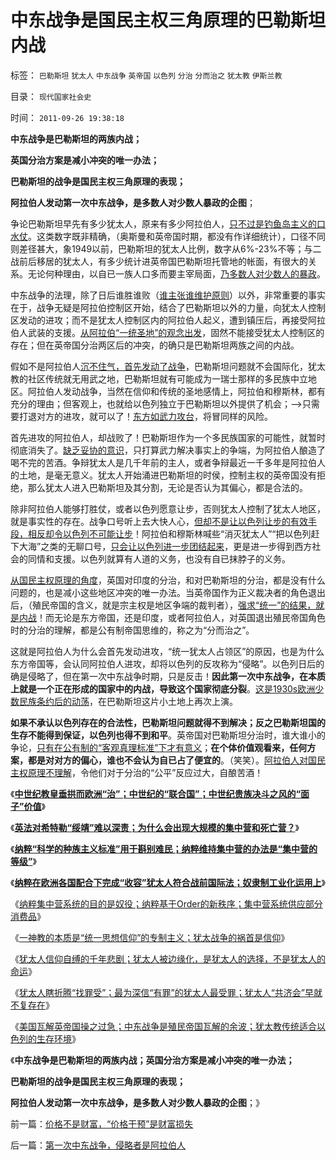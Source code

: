 # 中东战争是国民主权三角原理的巴勒斯坦内战

标签： `巴勒斯坦` `犹太人` `中东战争` `英帝国` `以色列` `分治` `分而治之` `犹太教` `伊斯兰教` 

目录： `现代国家社会史`

时间： `2011-09-26 19:38:18`

**中东战争是巴勒斯坦的两族内战；**

**英国分治方案是减小冲突的唯一办法；**

**巴勒斯坦的战争是国民主权三角原理的表现；**

**阿拉伯人发动第一次中东战争，是多数人对少数人暴政的企图**；

争论巴勒斯坦早先有多少犹太人，原来有多少阿拉伯人，[只不过是钓鱼岛主义的口水仗](http://darthvad123.wordpress.com/2011/04/05/%E9%92%93%E9%B1%BC%E5%B2%9B%E4%B8%BB%E4%B9%89/)。这类数字既非精确，（奥斯曼和英帝国时期，都没有作详细统计），口径不同则差径甚大，象1949以前，巴勒斯坦的犹太人比例，数字从6%-23%不等；与二战前后移居的犹太人，有多少统计进英帝国巴勒斯坦托管地的帐面，有很大的关系。无论何种理由，以自已一族人口多而要主宰局面，[乃多数人对少数人的暴政](http://hi.baidu.com/darthchn/blog/item/58b04e0295a3e1e208fa93f8.html)。

中东战争的法理，除了日后谁胜谁败（[谁主张谁维护原则](../../../2010/5/12/法治什么条件下是合理的？是低成本的？.md)）以外，非常重要的事实在于，战争无疑是阿拉伯控制区开始，结合了巴勒斯坦以外的力量，向犹太人控制区发动的进攻；而不是犹太人控制区内的阿拉伯人起义，遭到镇压后，再接受阿拉伯人武装的支援。[从阿拉伯“一统圣地”的观念出发](../../../2011/4/5/二战后亚非拉“民主乱局”的三角原理.md)，固然不能接受犹太人控制区的存在；但在英帝国分治两区后的冲突，的确只是巴勒斯坦两族之间的内战。

假如不是阿拉伯人[沉不住气，首先发动了战争](../../../2009/12/6/兵凶战危，国宜慎战.md)，巴勒斯坦问题就不会国际化，犹太教的社区传统就无用武之地，巴勒斯坦就有可能成为一瑞士那样的多民族中立地区。阿拉伯人发动战争，当然在信仰和传统的圣地感情上，阿拉伯和穆斯林，都有充分的理由；但客观上，也就给以色列独立于巴勒斯坦以外提供了机会；——>只需要打退对方的进攻，就可以了！[东方如武力攻台](../../../2009/10/1/武力攻台之弊.md)，将冒同样的风险。

首先进攻的阿拉伯人，却战败了！巴勒斯坦作为一个多民族国家的可能性，就暂时彻底消失了。[缺乏妥协的意识](../../../2009/9/10/君权奴性文化下被错解的暴力和妥协.md)，只打算武力解决事实上的争端，为阿拉伯人酿造了喝不完的苦酒。争辩犹太人是几千年前的主人，或者争辩最近一千多年是阿拉伯人的土地，是毫无意义。犹太人开始涌进巴勒斯坦的时侯，控制主权的英帝国没有拒绝，那么犹太人进入巴勒斯坦及其分割，无论是否认为其偏心，都是合法的。

除非阿拉伯人能够打胜仗，或者以色列愿意让步，否则犹太人控制了犹太人地区，就是事实性的存在。战争口号听上去大快人心，[但却不是让以色列让步的有效手段，相反却令以色列不可能让步](../../../2009/9/3/谁主张谁维护，妥协是实力平衡的结果.md)！阿拉伯和穆斯林喊些“消灭犹太人”“把以色列赶下大海”之类的无聊口号，[只会让以色列进一步团结起来](../../../2009/5/8/妖魔化敌视与铁板一块.md)，更是进一步得到西方社会的同情和支援。以色列就算有人道的义务，也没有自已抹脖子的义务。

[从国民主权原理的角度](../../../2011/4/16/国民主权原理限制内战的干预原则.md)，英国对印度的分治，和对巴勒斯坦的分治，都是没有什么问题的，也是减小这些地区冲突的唯一办法。当英帝国作为正义裁决者的角色退出后，（殖民帝国的含义，就是宗主权是地区争端的裁判者），[强求“统一”的结果，就是内战](http://hi.baidu.com/darthchn/blog/item/bd2452f945865518d8f9fd27.html)！而无论是东方帝国，还是印度，或者阿拉伯人，对英国退出殖民帝国角色时的分治的理解，都是公有制帝国思维的，称之为“分而治之”。

这就是阿拉伯人为什么会首先发动进攻，“统一犹太人占领区”的原因，也是为什么东方帝国等，会认同阿拉伯人进攻，却将以色列的反攻称为“侵略”。以色列日后的确是侵略了，但在第一次中东战争时期，只是反击！**因此第一次中东战争，在本质上就是一个正在形成的国家中的内战，导致这个国家彻底分裂**。[这是1930s欧洲少数民族条约后的动荡](../../../2011/9/2/妖魔化希特勒掩盖了什么？法国的殖民主义与英国有何不同？.md)，在巴勒斯坦这片小土地上再次上演。

**如果不承认以色列存在的合法性，巴勒斯坦问题就得不到解决；反之巴勒斯坦国的生存不能得到保证，以色列也得不到和平**。英帝国对巴勒斯坦分治时，谁大谁小的争论，[只有在公有制的“客观真理标准”下才有意义](http://darthvad.blog.sohu.com/112211203.html)；**在个体价值观看来，任何方案，都是对对方的偏心，谁也不会认为自已占了便宜的**。（笑笑）。[阿拉伯人对国民主权原理不理解](../../../2011/4/3/国民主权原理下没有“独立”诉求.md)，令他们对于分治的“公平”反应过大，自酿苦酒！

《[**中世纪教皇垂拱而欧洲“治”；中世纪的“联合国”；中世纪贵族决斗之风的“面子”价值**](../../../2011/9/4/中世纪的联合国,教皇垂拱而欧洲“治”.md)》

《[**英法对希特勒“绥靖”难以深责；为什么会出现大规模的集中营和死亡营？**](../../../2011/9/4/英法“绥靖”希特勒难以深责；为什么会出现集中营和死亡营？.md)》

《[**纳粹“科学的种族主义标准”用于斟别难民；纳粹维持集中营的办法是“集中营的等级”**](../../../2011/9/4/纳粹“科学的种族主义标准”用于斟别难民，和集中营的等级.md)》

《[**纳粹在欧洲各国配合下完成“收容”犹太人符合战前国际法；奴隶制工业化运用上**](../../../2011/9/4/欧洲各国配合纳粹收容犹太人；符合战前国际法.md)》

《[纳粹集中营系统的目的是奴役；纳粹基于Order的新秩序；集中营系统供应部分消费品](../../../2011/9/4/纳粹集中营制度，是工业化的奴隶制.md)》

《[一神教的本质是“统一思想信仰”的专制主义；犹太战争的祸首是信仰](../../../2011/9/26/一神教的专制主义和犹太战争的祸首.md)》

《[犹太人信仰自缚的千年悲剧；犹太人被边缘化，是犹太人的选择，不是犹太人的命运](../../../2011/9/26/犹太人信仰自缚千年自找的悲剧.md)》

《[犹太人瞎折腾“找罪受”；最为深信“有罪”的犹太人最受罪；犹太人“共济会”早就不复存在](../../../2011/9/26/最为深信“有罪”的犹太人最受罪.md)》

《[美国瓦解英帝国操之过急；中东战争是殖民帝国瓦解的余波；犹太教传统适合以色列的生存环境](../../../2011/9/26/犹太教传统适合以色列的生存环境.md)》

《**中东战争是巴勒斯坦的两族内战；英国分治方案是减小冲突的唯一办法；**

**巴勒斯坦的战争是国民主权三角原理的表现；**

**阿拉伯人发动第一次中东战争，是多数人对少数人暴政的企图**；》



前一篇：[价格不是财富，“价格干预”是财富损失](../../../2011/9/26/价格不是财富，“价格干预”是财富损失.md)

后一篇：[第一次中东战争，侵略者是阿拉伯人](../../../2011/9/26/第一次中东战争，侵略者是阿拉伯人.md)